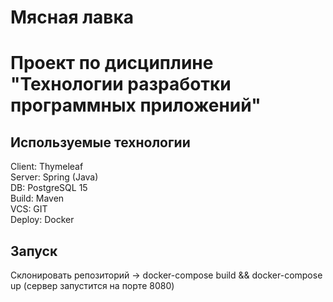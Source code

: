 # Мясная лавка
# Проект по дисциплине "Технологии разработки программных приложений"
## Используемые технологии
Client: Thymeleaf  
Server: Spring (Java)  
DB: PostgreSQL 15  
Build: Maven  
VCS: GIT  
Deploy: Docker  

## Запуск
Склонировать репозиторий -> docker-compose build && docker-compose up (сервер запустится на порте 8080)
